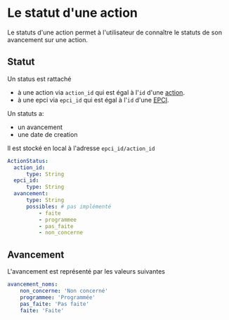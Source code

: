 # Le statut d'une action

Le statuts d'une action permet à l'utilisateur de connaître le statuts de son avancement sur une action.


## Statut
Un status est rattaché
- à une action via `action_id` qui est égal à l'`id` d'une [action](action.md).
- à une epci via `epci_id` qui est égal à l'`id` d'une [EPCI](epci.md).

Un statuts a:
- un avancement
- une date de creation

Il est stocké en local à l'adresse `epci_id/action_id`

```yaml
ActionStatus:
  action_id:
      type: String
  epci_id:
      type: String
  avancement:
      type: String
      possibles: # pas implémenté
          - faite
          - programmee
          - pas_faite
          - non_concerne
```

## Avancement
L'avancement est représenté par les valeurs suivantes

```yaml
avancement_noms:
    non_concerne: 'Non concerné'
    programmee: 'Programmée'
    pas_faite: 'Pas faite'
    faite: 'Faite'
```
